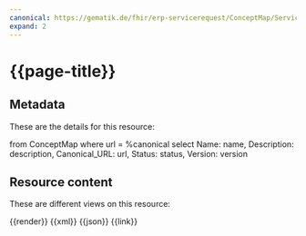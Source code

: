 ```yaml
---
canonical: https://gematik.de/fhir/erp-servicerequest/ConceptMap/ServiceIdentifierToSubjectConceptMap
expand: 2
---
```


# {{page-title}}

## Metadata

These are the details for this resource:

<fql output="table">
    from
        ConceptMap
    where
        url = %canonical
    select
        Name: name,
        Description: description,
        Canonical_URL: url,
        Status: status,
        Version: version
</fql>

## Resource content

These are different views on this resource:

<tabs>
    <tab title="Overview">      
        {{render}}
    </tab>
    <tab title="XML">      
        {{xml}}
    </tab>
    <tab title="JSON">
        {{json}}
    </tab>
    <tab title="Link">
        {{link}}
    </tab>
</tabs>
